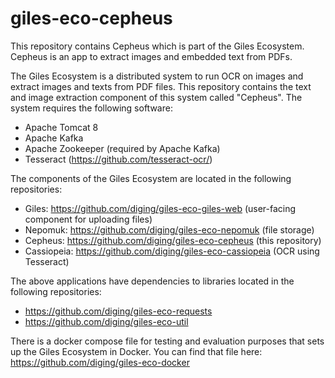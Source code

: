 # giles-eco-cepheus

This repository contains Cepheus which is part of the Giles Ecosystem. Cepheus is an app to extract images and embedded text from PDFs.

The Giles Ecosystem is a distributed system to run OCR on images and extract images and texts from PDF files. This repository contains the text and image extraction component of this system called "Cepheus". The system requires the following software:

* Apache Tomcat 8
* Apache Kafka
* Apache Zookeeper (required by Apache Kafka)
* Tesseract (https://github.com/tesseract-ocr/)

The components of the Giles Ecosystem are located in the following repositories:

* Giles: https://github.com/diging/giles-eco-giles-web (user-facing component for uploading files)
* Nepomuk: https://github.com/diging/giles-eco-nepomuk (file storage)
* Cepheus: https://github.com/diging/giles-eco-cepheus (this repository)
* Cassiopeia: https://github.com/diging/giles-eco-cassiopeia (OCR using Tesseract)

The above applications have dependencies to libraries located in the following repositories:

* https://github.com/diging/giles-eco-requests
* https://github.com/diging/giles-eco-util

There is a docker compose file for testing and evaluation purposes that sets up the Giles Ecosystem in Docker. You can find that file here: https://github.com/diging/giles-eco-docker
